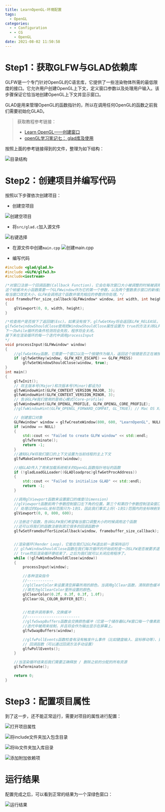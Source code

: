 ```yaml
---
title: LearnOpenGL-环境配置
tags:
  - OpenGL
categories:
  - - Configuration
  - - CG
    - OpenGL
date: 2021-08-02 11:50:58
---
```

# Step1：获取GLFW与GLAD依赖库

GLFW是一个专门针对OpenGL的C语言库，它提供了一些渲染物体所需的最低限度的接口。它允许用户创建OpenGL上下文，定义窗口参数以及处理用户输入。该步骤保证它恰当地创建OpenGL上下文并显示窗口。

GLAD是用来管理OpenGL的函数指针的，所以在调用任何OpenGL的函数之前我们需要初始化GLAD。

> 获取教程参考链接：
> - [Learn OpenGL——创建窗口](https://learnopengl-cn.github.io/01%20Getting%20started/02%20Creating%20a%20window/)
> - [openGL学习笔记七： glad库及使用](https://blog.csdn.net/u012278016/article/details/105582080)

按照上面的参考链接得到的文件，整理为如下结构：

![目录结构](LearnOpenGL-环境配置/2021-08-03-11-32-17.png)



# Step2：创建项目并编写代码
按照以下步骤依次创建项目：

- 创建空项目

![创建空项目](LearnOpenGL-环境配置/2021-08-03-11-23-54.png)

- 将`src/glad.c`加入源文件
  
![右键选择](LearnOpenGL-环境配置/2021-08-03-11-30-28.png)

- 在源文件中创建`main.cpp`
![创建main.cpp](LearnOpenGL-环境配置/2021-08-03-11-35-50.png)

- 编写代码
```cpp
#include <glad/glad.h>
#include <GLFW/glfw3.h>
#include<iostream>

/*对窗口注册一个回调函数(Callback Function)，它会在每次窗口大小被调整的时候被调用。
这个帧缓冲大小函数需要一个GLFWwindow作为它的第一个参数，以及两个整数表示窗口的新维度。
每当窗口改变大小，GLFW会调用这个函数并填充相应的参数供你处理。*/
void framebuffer_size_callback(GLFWwindow* window, int width, int height)
{
    glViewport(0, 0, width, height);
}

/*检查用户是否按下了返回键(Esc)。如果没有按下，glfwGetKey将会返回GLFW_RELEASE。如果用户的确按下了返回键，我们将通过
glfwSetwindowShouldClose使用把WindowShouldClose属性设置为 true的方法关闭GLFW。
下一次while循环的条件检测将会失败，程序将会关闭。
接下来在渲染循环的每一个迭代中调用processInput
*/
void processInput(GLFWwindow* window)
{
    //glfwGetKey函数，它需要一个窗口以及一个按键作为输入，返回这个按键是否正在被按下
    if (glfwGetKey(window, GLFW_KEY_ESCAPE) == GLFW_PRESS)
        glfwSetWindowShouldClose(window, true);
}
int main()
{
    glfwInit();
    // 将主版本号(Major)和次版本号(Minor)都设为3
    glfwWindowHint(GLFW_CONTEXT_VERSION_MAJOR, 3);
    glfwWindowHint(GLFW_CONTEXT_VERSION_MINOR, 3);
    // 告诉GLFW我们使用的是核心模式(Core-profile)
    glfwWindowHint(GLFW_OPENGL_PROFILE, GLFW_OPENGL_CORE_PROFILE);
    //glfwWindowHint(GLFW_OPENGL_FORWARD_COMPAT, GL_TRUE); // Mac OS X系统，你还需要加这行代码

    // 创建窗口对象
    GLFWwindow* window = glfwCreateWindow(800, 600, "LearnOpenGL", NULL, NULL);
    if (window == NULL)
    {
        std::cout << "Failed to create GLFW window" << std::endl;
        glfwTerminate();
        return -1;
    }
    //通知GLFW将我们窗口的上下文设置为当前线程的主上下文
    glfwMakeContextCurrent(window);

    //给GLAD传入了用来加载系统相关的OpenGL函数指针地址的函数
    if (!gladLoadGLLoader((GLADloadproc)glfwGetProcAddress))
    {
        std::cout << "Failed to initialize GLAD" << std::endl;
        return -1;
    }

    //调用glViewport函数来设置窗口的维度(Dimension)
    //glViewport函数前两个参数控制窗口左下角的位置。第三个和第四个参数控制渲染窗口的宽度和高度（像素）。
    // 处理过的OpenGL坐标范围只为-1到1，因此我们事实上将(-1到1)范围内的坐标映射到(0, 800)和(0, 600)。
    glViewport(0, 0, 800, 600);

    //注册这个函数，告诉GLFW我们希望每当窗口调整大小的时候调用这个函数
    //还可以将我们的函数注册到其它很多的回调函数中
    glfwSetFramebufferSizeCallback(window, framebuffer_size_callback);


    //渲染循环(Render Loop)，它能在我们让GLFW退出前一直保持运行
    // glfwWindowShouldClose函数在我们每次循环的开始前检查一次GLFW是否被要求退出，如果是的话该函数返回
    // true然后渲染循环便结束了，之后为我们就可以关闭应用程序了。
    while (!glfwWindowShouldClose(window))
    {
        processInput(window);

        //各种渲染指令
        //------------
        //glClearColor来设置清空屏幕所用的颜色。当调用glClear函数，清除颜色缓冲之后，整个颜色缓冲都会被
        //填充为glClearColor里所设置的颜色。
        glClearColor(0.2f, 0.3f, 0.3f, 1.0f);
        glClear(GL_COLOR_BUFFER_BIT);

        
        //检查并调用事件，交换缓冲
        //------------------------
        //glfwSwapBuffers函数会交换颜色缓冲（它是一个储存着GLFW窗口每一个像素颜色值的大缓冲），它在这一
        //迭代中被用来绘制，并且将会作为输出显示在屏幕上。
        glfwSwapBuffers(window);

        //glfwPollEvents函数检查有没有触发什么事件（比如键盘输入、鼠标移动等）、更新窗口状态，并调用对应的
        // 回调函数（可以通过回调方法手动设置）
        glfwPollEvents();
    }

    //当渲染循环结束后我们需要正确释放 / 删除之前的分配的所有资源
    glfwTerminate();

    return 0;
}
```

# Step3：配置项目属性
到了这一步，还不能正常运行，需要对项目的属性进行配置：

![打开项目属性](LearnOpenGL-环境配置/2021-08-03-11-40-16.png)

![将include文件夹加入包含目录](LearnOpenGL-环境配置/2021-08-03-11-42-19.png)

![将lib文件夹加入库目录](LearnOpenGL-环境配置/2021-08-03-23-02-53.png)

![添加附加依赖项](LearnOpenGL-环境配置/2021-08-03-23-05-50.png)

# 运行结果
配置完成之后，可以看到正常的结果为一个深绿色窗口：

![运行结果](LearnOpenGL-环境配置/2021-08-03-23-08-01.png)